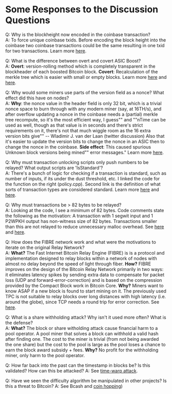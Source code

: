 # Some Responses to the Discussion Questions

Q: Why is the blockheight now encoded in the coinbase transaction?  
A: To force unique coinbase txids. Before encoding the block height into the coinbase two coinbase transactions could be the same resulting in one txid for two transactions. Learn more [here](https://learnmeabitcoin.com/glossary/txid#footnote-unique-txids).

Q: What is the difference between overt and covert ASIC Boost?  
A: **Overt**: version-rolling method which is completely transparent in the blockheader of each boosted Bitcoin block. **Covert**: Recalculation of the merkle tree which is easier with small or empty blocks. Learn more [here](https://www.asicboost.com/single-post/2018/03/01/opening-asicboost-for-defensive-use/) and [here](https://bitslog.com/2017/04/10/the-relation-between-segwit-and-asicboost-covert-and-overt/).

Q: Why would some miners use parts of the version field as a nonce? What effect did this have on nodes?  
A: **Why**: the nonce value in the header field is only 32 bit, which is a trivial nonce space to burn through with any modern miner (say, at 16TH/s), and after overflow updating a nonce in the coinbase needs a (partial) merkle tree recompute, so it's the most efficient way, I guess"" and ""nTime can be used as well, though as that value is in seconds and there's strict requirements on it, there's not that much wiggle room as the 16 extra version bits give"" -- Wladimir J. van der Laan (twitter discussion) Also that it's easier to update the version bits to change the nonce in an ASIC then to change the nonce in the coinbase.
**Side effect**: This caused spurious Unknown block versions being mined"" error messages." Learn more [here](https://github.com/bitcoin/bitcoin/pull/15471).

Q: Why must transaction unlocking scripts only push numbers to be relayed? What output scripts are 'IsStandard'?  
A: There's a bunch of logic for checking if a transaction is standard, such as number of inputs, if its under the dust threshold, etc. I linked the code for the function on the right (policy.cpp).
Second link is the definition of what sorts of transaction types are considered standard. Learn more [here](https://github.com/bitcoin/bitcoin/blob/master/src/script/standard.h#L59) and [here](https://github.com/bitcoin/bitcoin/blob/master/src/policy/policy.cpp#L80).

Q: Why must transactions be > 82 bytes to be relayed?  
A: Looking at the code, I see a minimum of 82 bytes. Code comments state the following as the motivation: A transaction with 1 segwit input and 1 P2WPKH output has non-witness size of 82 bytes. Transactions smaller than this are not relayed to reduce unnecessary malloc overhead. See [here](https://github.com/bitcoin/bitcoin/blob/master/src/policy/policy.h#L26) and [here](https://github.com/bitcoin/bitcoin/blob/master/src/validation.cpp#L599).

Q: How does the FIBRE network work and what were the motivations to iterate on the original Relay Network?  
A: **What?** The Fast Internet Bitcoin Relay Engine (FIBRE) is is a protocol and implementation designed to relay blocks within a network of nodes with almost no delay beyond the speed of light through fiber.
**How?** FIBRE improves on the design of the Bitcoin Relay Network primarily in two ways: it eliminates latency spikes by sending extra data to compensate for packet loss (UDP and forward-error-correction) and is based on the compression provided by the Compact Block work in Bitcoin Core.
**Why?** Miners want to know ASAP if a new block is found to start mining on it. The previously used TPC is not suitable to relay blocks over long distances with high latency (i.e. around the globe), since TCP needs a round trip for error correction. See [here](http://bitcoinfibre.org/fibre-howto.html).

Q: What is a share withholding attack? Why isn't it used more often? What is the defense?  
A: **What?** The block or share witholding attack cause financial harm to a pool operator. A pool miner that solves a block can withhold a valid hash after finding one. The cost to the miner is trivial (from not being awarded the one share) but the cost to the pool is large as the pool loses a chance to earn the block award subsidy + fees.
**Why?** No profit for the withholding miner, only harm to the pool operator.

Q: How far back into the past can the timestamp in blocks be? Is this validated? How can this be attacked?
A: See [time-warp attack](https://bitcoin.stackexchange.com/a/75834).

Q: Have we seen the difficulty algorithm be manipulated in other projects? Is this a threat to Bitcoin?
A: See Bcash and [coin hopping](https://medium.com/nikoin/coin-hopping-attack-what-after-a-month-of-bitcoin-hardfork-f5a92151fb7b))
